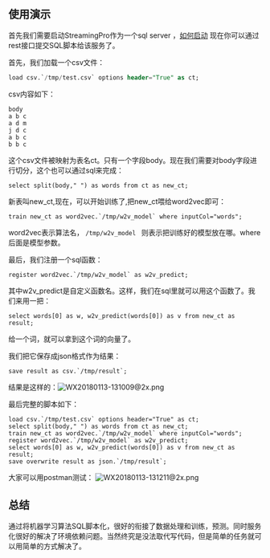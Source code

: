 ## 使用演示

首先我们需要启动StreamingPro作为一个sql server ，[如何启动](https://github.com/allwefantasy/streamingpro/blob/master/README.md#启动一个sqlserver服务)
现在你可以通过rest接口提交SQL脚本给该服务了。

首先，我们加载一个csv文件：

```sql
load csv.`/tmp/test.csv` options header="True" as ct;
```
 csv内容如下：

```
body
a b c
a d m
j d c
a b c
b b c
```
这个csv文件被映射为表名ct。只有一个字段body。现在我们需要对body字段进行切分，这个也可以通过sql来完成：

```
select split(body," ") as words from ct as new_ct;
```

新表叫new_ct,现在，可以开始训练了,把new_ct喂给word2vec即可：

```
train new_ct as word2vec.`/tmp/w2v_model` where inputCol="words";
```

word2vec表示算法名， `/tmp/w2v_model ` 则表示把训练好的模型放在哪。where 后面是模型参数。

最后，我们注册一个sql函数：

```
register word2vec.`/tmp/w2v_model` as w2v_predict;
```

其中w2v_predict是自定义函数名。这样，我们在sql里就可以用这个函数了。我们来用一把：

```
select words[0] as w, w2v_predict(words[0]) as v from new_ct as result;
```
给一个词，就可以拿到这个词的向量了。

我们把它保存成json格式作为结果：

```
save result as csv.`/tmp/result`;
```

结果是这样的：![WX20180113-131009@2x.png](http://upload-images.jianshu.io/upload_images/1063603-63c169001e02e894.png?imageMogr2/auto-orient/strip%7CimageView2/2/w/620)

最后完整的脚本如下：

```
load csv.`/tmp/test.csv` options header="True" as ct;
select split(body," ") as words from ct as new_ct;
train new_ct as word2vec.`/tmp/w2v_model` where inputCol="words";
register word2vec.`/tmp/w2v_model` as w2v_predict;
select words[0] as w, w2v_predict(words[0]) as v from new_ct as result;
save overwrite result as json.`/tmp/result`;
```

大家可以用postman测试：
![WX20180113-131211@2x.png](http://upload-images.jianshu.io/upload_images/1063603-1960fd63dd9f2fc3.png?imageMogr2/auto-orient/strip%7CimageView2/2/w/620)

## 总结
通过将机器学习算法SQL脚本化，很好的衔接了数据处理和训练，预测。同时服务化很好的解决了环境依赖问题。当然终究是没法取代写代码，但是简单的任务就可以用简单的方式解决了。
